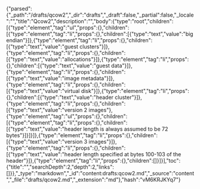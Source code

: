 {"parsed":{"_path":"/drafts/qcow2","_dir":"drafts","_draft":false,"_partial":false,"_locale":"","title":"Qcow2","description":"","body":{"type":"root","children":[{"type":"element","tag":"ul","props":{},"children":[{"type":"element","tag":"li","props":{},"children":[{"type":"text","value":"big endian"}]},{"type":"element","tag":"li","props":{},"children":[{"type":"text","value":"guest clusters"}]},{"type":"element","tag":"li","props":{},"children":[{"type":"text","value":"allocations"}]},{"type":"element","tag":"li","props":{},"children":[{"type":"text","value":"guest data"}]},{"type":"element","tag":"li","props":{},"children":[{"type":"text","value":"image metadata"}]},{"type":"element","tag":"li","props":{},"children":[{"type":"text","value":"virtual disk"}]},{"type":"element","tag":"li","props":{},"children":[{"type":"text","value":"header cluster"}]},{"type":"element","tag":"li","props":{},"children":[{"type":"text","value":"version 2 images"},{"type":"element","tag":"ul","props":{},"children":[{"type":"element","tag":"li","props":{},"children":[{"type":"text","value":"header length is always assumed to be 72 bytes"}]}]}]},{"type":"element","tag":"li","props":{},"children":[{"type":"text","value":"version 3 images"}]},{"type":"element","tag":"li","props":{},"children":[{"type":"text","value":"header length specified at bytes 100-103 of the header"}]},{"type":"element","tag":"li","props":{},"children":[]}]}],"toc":{"title":"","searchDepth":2,"depth":2,"links":[]}},"_type":"markdown","_id":"content:drafts:qcow2.md","_source":"content","_file":"drafts/qcow2.md","_extension":"md"},"hash":"vM6KRJKYq7"}